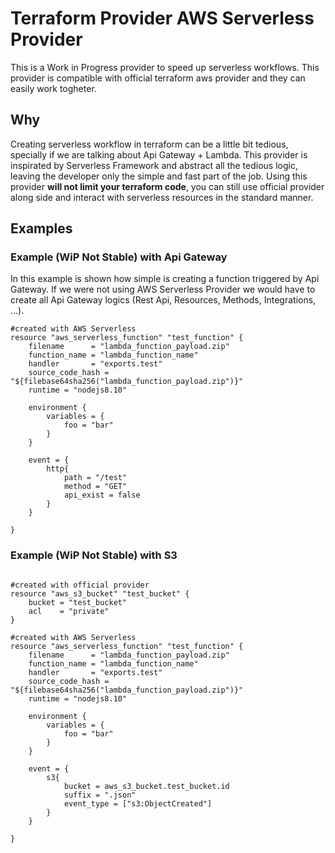 # Terraform Provider AWS Serverless Provider

This is a Work in Progress provider to speed up serverless workflows. 
This provider is compatible with official terraform aws provider and they can easily work togheter.

## Why
Creating serverless workflow in terraform can be a little bit tedious, specially if we are talking about Api Gateway + Lambda.
This provider is inspirated by Serverless Framework and abstract all the tedious logic, leaving the developer only the simple and fast part of the job.
Using this provider **will not limit your terraform code**, you can still use official provider along side and interact with serverless resources in the standard manner.


## Examples

### Example (WiP Not Stable) with Api Gateway
In this example is shown how simple is creating a function triggered by Api Gateway.
If we were not using AWS Serverless Provider we would have to create all Api Gateway logics (Rest Api, Resources, Methods, Integrations, ...).


```hcl
#created with AWS Serverless
resource "aws_serverless_function" "test_function" {
    filename      = "lambda_function_payload.zip"
    function_name = "lambda_function_name"
    handler       = "exports.test"
    source_code_hash = "${filebase64sha256("lambda_function_payload.zip")}"
    runtime = "nodejs8.10"

    environment {
        variables = {
            foo = "bar"
        }
    }

    event = {
        http{
            path = "/test"
            method = "GET"
            api_exist = false
        }
    }

}
```



### Example (WiP Not Stable) with S3
```hcl

#created with official provider
resource "aws_s3_bucket" "test_bucket" {
    bucket = "test_bucket"
    acl    = "private"
}

#created with AWS Serverless
resource "aws_serverless_function" "test_function" {
    filename      = "lambda_function_payload.zip"
    function_name = "lambda_function_name"
    handler       = "exports.test"
    source_code_hash = "${filebase64sha256("lambda_function_payload.zip")}"
    runtime = "nodejs8.10"

    environment {
        variables = {
            foo = "bar"
        }
    }

    event = {
        s3{
            bucket = aws_s3_bucket.test_bucket.id
            suffix = ".json"
            event_type = ["s3:ObjectCreated"]
        }
    }

}

```

